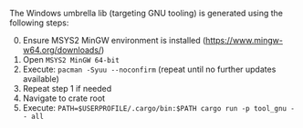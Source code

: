 The Windows umbrella lib (targeting GNU tooling) is generated using the following steps:

0. Ensure MSYS2 MinGW environment is installed (https://www.mingw-w64.org/downloads/)
1. Open `MSYS2 MinGW 64-bit`
2. Execute: `pacman -Syuu --noconfirm` (repeat until no further updates available)
3. Repeat step 1 if needed
4. Navigate to crate root
5. Execute: `PATH=$USERPROFILE/.cargo/bin:$PATH cargo run -p tool_gnu -- all`
